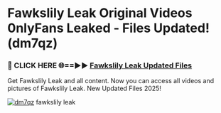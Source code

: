 # Fawkslily Leak Original Videos 0nlyFans Leaked - Files Updated! (dm7qz)

<h3>🔴 CLICK HERE 🌐==►► <a href="https://hideuri.com/03YgE1" rel="nofollow">Fawkslily Leak Updated Files</a></h3>

Get Fawkslily Leak and all content. Now you can access all videos and pictures of Fawkslily Leak. New Updated Files 2025!

[![dm7qz](https://i.imgur.com/NaUBvic.gif)](https://hideuri.com/03YgE1)
fawkslily leak